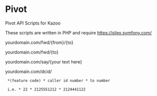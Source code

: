 # Pivot
Pivot API Scripts for Kazoo

These scripts are written in PHP and require https://silex.symfony.com/

yourdomain.com/fwd/{from}/{to}

yourdomain.com/fwd/{to}

yourdomain.com/say/{your text here}

yourdomain.com/dcid/

     *(feature code) * caller id number * to number

     i.e. * 22 * 2125551212 * 2124441122
